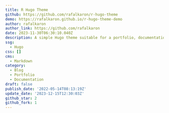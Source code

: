 ```yaml
---
title: R Hugo Theme
github: https://github.com/rafalkaron/r-hugo-theme
demo: https://rafalkaron.github.io/r-hugo-theme-demo
author: rafalkaron
author_link: https://github.com/rafalkaron
date: 2023-11-30T06:30:10.040Z
description: A simple Hugo theme suitable for a portfolio, documentation library, or blog.
ssg:
  - Hugo
css: []
cms:
  - Markdown
category:
  - Blog
  - Portfolio
  - Documentation
draft: false
publish_date: '2022-05-14T08:13:19Z'
update_date: '2023-12-15T12:30:03Z'
github_star: 2
github_fork: 1
---
```

